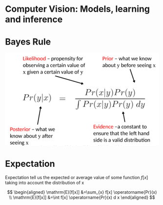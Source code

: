 # Computer Vision: Models, learning and inference

# Bayes Rule
![Bayes](img/bayes.png)

# Expectation
Expectation tell us the expected or average value of some function $f[x]$ taking into account the distribution of x 

$$
\begin{aligned} \mathrm{E}[f[x]] &=\sum_{x} f[x] \operatorname{Pr}(x) \\ \mathrm{E}[f[x]] &=\int f[x] \operatorname{Pr}(x) d x \end{aligned}
$$